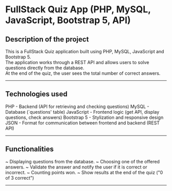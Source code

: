# FullStack Quiz App (PHP, MySQL, JavaScript, Bootstrap 5, API)

## Description of the project

This is a FullStack Quiz application built using PHP, MySQL, JavaScript and Bootstrap 5.  
The application works through a REST API and allows users to solve questions directly from the database.  
At the end of the quiz, the user sees the total number of correct answers.

--------------------------------------------------------------------------------------------------------

## Technologies used

PHP - Backend (API for retrieving and checking questions)
MySQL - Database (`questions' table)
JavaScript - Frontend logic (get API, display questions, check answers)
Bootstrap 5 - Stylization and responsive design
JSON - Format for communication between frontend and backend (REST API)

--------------------------------------------------------------------------------------------------------

## Functionalities

~ Displaying questions from the database.
~ Choosing one of the offered answers.
~ Validate the answer and notify the user if it is correct or incorrect.
~ Counting points won.
~ Show results at the end of the quiz ("0 of 3 correct")

--------------------------------------------------------------------------------------------------------